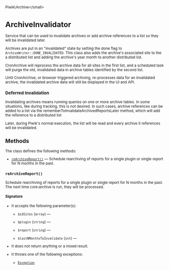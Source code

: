 <small>Piwik\Archive\</small>

ArchiveInvalidator
==================

Service that can be used to invalidate archives or add archive references to a list so they will be invalidated later.

Archives are put in an "invalidated" state by setting the done flag to `ArchiveWriter::DONE_INVALIDATED`.
This class also adds the archive's associated site to the a distributed list and adding the archive's year month to another
distributed list.

CronArchive will reprocess the archive data for all sites in the first list, and a scheduled task
will purge the old, invalidated data in archive tables identified by the second list.

Until CronArchive, or browser triggered archiving, re-processes data for an invalidated archive, the invalidated
archive data will still be displayed in the UI and API.

### Deferred Invalidation

Invalidating archives means running queries on one or more archive tables. In some situations, like during
tracking, this is not desired. In such cases, archive references can be added to a list via the
rememberToInvalidateArchivedReportsLater method, which will add the reference to a distributed list

Later, during Piwik's normal execution, the list will be read and every archive it references will
be invalidated.

Methods
-------

The class defines the following methods:

- [`reArchiveReport()`](#rearchivereport) &mdash; Schedule rearchiving of reports for a single plugin or single report for N months in the past.

<a name="rearchivereport" id="rearchivereport"></a>
<a name="reArchiveReport" id="reArchiveReport"></a>
### `reArchiveReport()`

Schedule rearchiving of reports for a single plugin or single report for N months in the past. The next time
core:archive is run, they will be processed.

#### Signature

-  It accepts the following parameter(s):
    - `$idSites` (`array`) &mdash;
      
    - `$plugin` (`string`) &mdash;
      
    - `$report` (`string`) &mdash;
      
    - `$lastNMonthsToInvalidate` (`int`) &mdash;
      
- It does not return anything or a mixed result.
- It throws one of the following exceptions:
    - [`Exception`](http://php.net/class.Exception)

